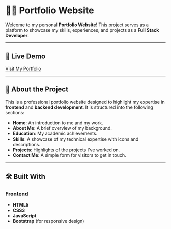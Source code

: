# 🧑‍💻 Portfolio Website

Welcome to my personal **Portfolio Website**! This project serves as a platform to showcase my skills, experiences, and projects as a **Full Stack Developer**.

---

## 🔗 Live Demo

[Visit My Portfolio](https://your-portfolio-link.com)

---

## 📖 About the Project

This is a professional portfolio website designed to highlight my expertise in **frontend** and **backend development**. It is structured into the following sections:

- **Home**: An introduction to me and my work.
- **About Me**: A brief overview of my background.
- **Education**: My academic achievements.
- **Skills**: A showcase of my technical expertise with icons and descriptions.
- **Projects**: Highlights of the projects I've worked on.
- **Contact Me**: A simple form for visitors to get in touch.

---

## 🛠️ Built With

### Frontend

- **HTML5**
- **CSS3**
- **JavaScript**
- **Bootstrap** (for responsive design)

